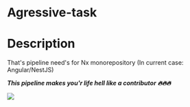 # Agressive-task

# Description
That's pipeline need's for Nx monorepository (In current case: Angular/NestJS)

***This pipeline makes you'r life hell like a contributor 🔥🔥🔥***

<p style="{position: center}"><img src="https://graphicriver.img.customer.envatousercontent.com/files/357821315/preview.jpg?auto=compress%2Cformat&fit=crop&crop=top&w=590&h=590&s=2650bc1547a78fe5aaa214eb9291700b" /></p>

